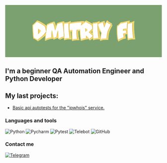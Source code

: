 [![Header](https://github.com/DmitriyFi/DmitriyFi/blob/main/assets/download.gif)](https://github.com/DmitriyFi)


## I'm a beginner QA Automation Engineer and Python Developer


## My last projects:
- [Basic api autotests for the "ipwhois" service.](https://github.com/DmitriyFi/autoTest_api)


### Languages and tools
![Python](https://img.shields.io/badge/-Python-B6D2D5?style=for-the-badge&logo=Python)
![Pycharm](https://img.shields.io/badge/-Pycharm-B6D2D5?style=for-the-badge&logo=Pycharm)
![Pytest](https://img.shields.io/badge/-Pytest-B6D2D5?style=for-the-badge&logo=Pytest)
![Telebot](https://img.shields.io/badge/-Telebot-B6D2D5?style=for-the-badge&logo=Telebot)
![GitHub](https://img.shields.io/badge/-GitHub-B6D2D5?style=for-the-badge&logo=GitHub)


### Contact me
[![Telegram](https://img.shields.io/badge/-Telegram-B6D2D5?style=for-the-badge&logo=Telegram)](https://t.me/popupfckup)

